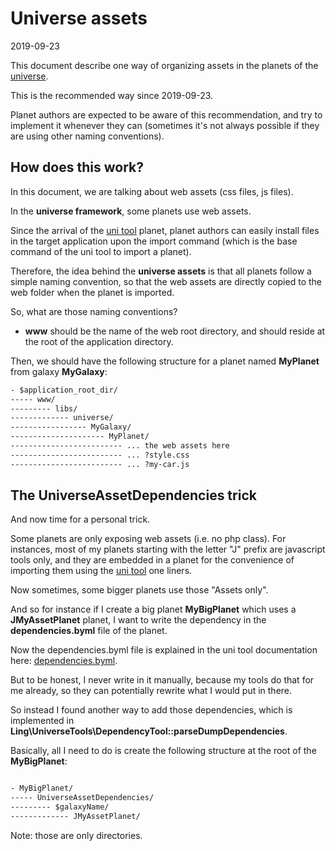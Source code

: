 Universe assets
================
2019-09-23



This document describe one way of organizing assets in the planets of the [universe](https://github.com/karayabin/universe-snapshot).

This is the recommended way since 2019-09-23.

Planet authors are expected to be aware of this recommendation, and try to implement it whenever they can (sometimes it's not always possible
if they are using other naming conventions).




How does this work?
----------------


In this document, we are talking about web assets (css files, js files).


In the **universe framework**, some planets use web assets.

Since the arrival of the [uni tool](https://github.com/lingtalfi/universe-naive-importer) planet,
planet authors can easily install files in the target application upon the import command (which is the base command of the uni tool to import
a planet).

Therefore, the idea behind the **universe assets** is that all planets follow a simple naming convention, so that the web assets
are directly copied to the web folder when the planet is imported.



So, what are those naming conventions?


- **www** should be the name of the web root directory, and should reside at the root of the application directory.


Then, we should have the following structure for a planet named **MyPlanet** from galaxy **MyGalaxy**:


```txt 
- $application_root_dir/
----- www/
--------- libs/
------------- universe/
----------------- MyGalaxy/
--------------------- MyPlanet/
------------------------- ... the web assets here
------------------------- ... ?style.css
------------------------- ... ?my-car.js

```



The UniverseAssetDependencies trick
-----------------

And now time for a personal trick.

Some planets are only exposing web assets (i.e. no php class). For instances, most of my planets starting with the letter "J" prefix are javascript tools only, 
and they are embedded in a planet for the convenience of importing them using the [uni tool](https://github.com/lingtalfi/universe-naive-importer) one liners. 

Now sometimes, some bigger planets use those "Assets only".

And so for instance if I create a big planet **MyBigPlanet** which uses a **JMyAssetPlanet** planet, I want to write the dependency in the **dependencies.byml** file
of the planet.

Now the dependencies.byml file is explained in the uni tool documentation here: [dependencies.byml](https://github.com/lingtalfi/Uni2#dependenciesbyml).


But to be honest, I never write in it manually, because my tools do that for me already, so they can potentially rewrite what I would put in there.

So instead I found another way to add those dependencies, which is implemented in **Ling\UniverseTools\DependencyTool::parseDumpDependencies**.


Basically, all I need to do is create the following structure at the root of the **MyBigPlanet**:


```txt

- MyBigPlanet/
----- UniverseAssetDependencies/
--------- $galaxyName/
------------- JMyAssetPlanet/

```

Note: those are only directories.


  







 

